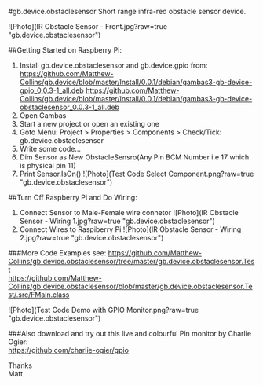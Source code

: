 #gb.device.obstaclesensor
Short range infra-red obstacle sensor device.

![Photo](IR Obstacle Sensor - Front.jpg?raw=true "gb.device.obstaclesensor")

##Getting Started on Raspberry Pi:
1. Install gb.device.obstaclesensor and gb.device.gpio from: 
https://github.com/Matthew-Collins/gb.device/blob/master/Install/0.0.1/debian/gambas3-gb-device-gpio_0.0.3-1_all.deb
https://github.com/Matthew-Collins/gb.device/blob/master/Install/0.0.1/debian/gambas3-gb-device-obstaclesensor_0.0.3-1_all.deb
2. Open Gambas
3. Start a new project or open an existing one
4. Goto Menu: Project > Properties > Components > Check/Tick: gb.device.obstaclesensor
5. Write some code...
6. Dim Sensor as New ObstacleSensro(Any Pin BCM Number i.e 17 which is physical pin 11)
7. Print Sensor.IsOn()
![Photo](Test Code Select Component.png?raw=true "gb.device.obstaclesensor")

##Turn Off Raspberry Pi and Do Wiring:
1. Connect Sensor to Male-Female wire connetor
![Photo](IR Obstacle Sensor - Wiring 1.jpg?raw=true "gb.device.obstaclesensor")
2. Connect Wires to Raspiberry Pi
![Photo](IR Obstacle Sensor - Wiring 2.jpg?raw=true "gb.device.obstaclesensor")

###More Code Examples see:
https://github.com/Matthew-Collins/gb.device.obstaclesensor/tree/master/gb.device.obstaclesensor.Test  
https://github.com/Matthew-Collins/gb.device.obstaclesensor/blob/master/gb.device.obstaclesensor.Test/.src/FMain.class

![Photo](Test Code Demo with GPIO Monitor.png?raw=true "gb.device.obstaclesensor")

###Also download and try out this live and colourful Pin monitor by Charlie Ogier:  
https://github.com/charlie-ogier/gpio

Thanks  
Matt
